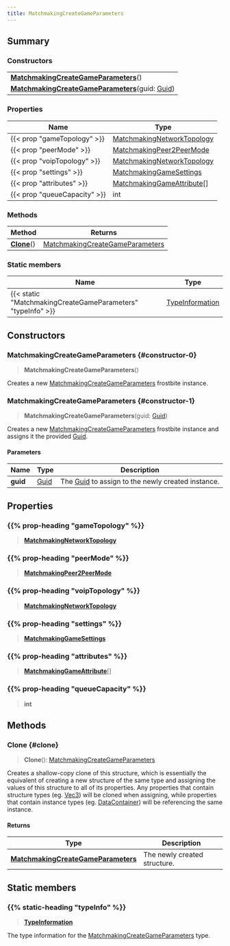 ```yaml
---
title: MatchmakingCreateGameParameters
---
```


## Summary

### Constructors

|  |
| --- |
| **[MatchmakingCreateGameParameters](#constructor-0)**() |
| **[MatchmakingCreateGameParameters](#constructor-1)**(guid: [Guid](/vext/ref/shared/type/guid)) |

### Properties

| Name | Type |
| ---- | ---- |
| {{< prop "gameTopology" >}} | [MatchmakingNetworkTopology](/vext/ref/fb/matchmakingnetworktopology) |
| {{< prop "peerMode" >}} | [MatchmakingPeer2PeerMode](/vext/ref/fb/matchmakingpeer2peermode) |
| {{< prop "voipTopology" >}} | [MatchmakingNetworkTopology](/vext/ref/fb/matchmakingnetworktopology) |
| {{< prop "settings" >}} | [MatchmakingGameSettings](/vext/ref/fb/matchmakinggamesettings) |
| {{< prop "attributes" >}} | [MatchmakingGameAttribute](/vext/ref/fb/matchmakinggameattribute)[] |
| {{< prop "queueCapacity" >}} | int |

### Methods

| Method | Returns |
| ------ | ------- |
| **[Clone](#clone)**() | [MatchmakingCreateGameParameters](/vext/ref/fb/matchmakingcreategameparameters) |

### Static members

| Name | Type |
| ---- | ---- |
| {{< static "MatchmakingCreateGameParameters" "typeInfo" >}} | [TypeInformation](/vext/ref/shared/type/typeinformation) |

## Constructors

### MatchmakingCreateGameParameters {#constructor-0}

> **MatchmakingCreateGameParameters**()

Creates a new [MatchmakingCreateGameParameters](/vext/ref/fb/matchmakingcreategameparameters) frostbite instance.

### MatchmakingCreateGameParameters {#constructor-1}

> **MatchmakingCreateGameParameters**(guid: [Guid](/vext/ref/shared/type/guid))

Creates a new [MatchmakingCreateGameParameters](/vext/ref/fb/matchmakingcreategameparameters) frostbite instance and assigns it the provided [Guid](/vext/ref/shared/type/guid).

#### Parameters

| Name | Type | Description |
| ---- | ---- | ----------- |
| **guid** | [Guid](/vext/ref/shared/type/guid) | The [Guid](/vext/ref/shared/type/guid) to assign to the newly created instance. |

## Properties

### {{% prop-heading "gameTopology" %}}

> **[MatchmakingNetworkTopology](/vext/ref/fb/matchmakingnetworktopology)**

### {{% prop-heading "peerMode" %}}

> **[MatchmakingPeer2PeerMode](/vext/ref/fb/matchmakingpeer2peermode)**

### {{% prop-heading "voipTopology" %}}

> **[MatchmakingNetworkTopology](/vext/ref/fb/matchmakingnetworktopology)**

### {{% prop-heading "settings" %}}

> **[MatchmakingGameSettings](/vext/ref/fb/matchmakinggamesettings)**

### {{% prop-heading "attributes" %}}

> **[MatchmakingGameAttribute](/vext/ref/fb/matchmakinggameattribute)**[]

### {{% prop-heading "queueCapacity" %}}

> **int**

## Methods

### Clone {#clone}

> **Clone**(): [MatchmakingCreateGameParameters](/vext/ref/fb/matchmakingcreategameparameters)

Creates a shallow-copy clone of this structure, which is essentially the equivalent of creating a new structure of the same type and assigning the values of this structure to all of its properties. Any properties that contain structure types (eg. [Vec3](/vext/ref/shared/type/vec3)) will be cloned when assigning, while properties that contain instance types (eg. [DataContainer](/vext/ref/shared/type/datacontainer)) will be referencing the same instance.

#### Returns

| Type | Description |
| ---- | ----------- |
| **[MatchmakingCreateGameParameters](/vext/ref/fb/matchmakingcreategameparameters)** | The newly created structure. |

## Static members

### {{% static-heading "typeInfo" %}}

> **[TypeInformation](/vext/ref/shared/type/typeinformation)**

The type information for the [MatchmakingCreateGameParameters](/vext/ref/fb/matchmakingcreategameparameters) type.

